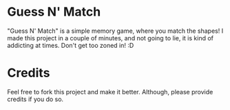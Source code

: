 # Guess N' Match
"Guess N' Match" is a simple memory game, where you match the shapes! I made this project in a couple of minutes, and not going to lie, it is kind of addicting at times. Don't get too zoned in! :D

# Credits
Feel free to fork this project and make it better. Although, please provide credits if you do so.